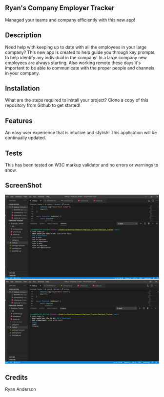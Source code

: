 ## Ryan's Company Employer Tracker

Managed your teams and company efficiently with this new app!

## Description

Need help with keeping up to date with all the employees in your large company? This new app is created to help guide you through key prompts to help identify any individual in the company! In a large company new employees are always starting. Also working remote these days it's important to be able to communicate with the proper people and channels in your company.

## Installation

What are the steps required to install your project? Clone a copy of this repository from Github to get started!

## Features

An easy user experience that is intuitive and stylish! This application will be continually updated.

## Tests

This has been tested on W3C markup validator and no errors or warnings to show.

## ScreenShot

![](Employer1.PNG)
![](Employer2.PNG)

## Credits

Ryan Anderson
